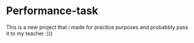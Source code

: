 # Performance-task
This is a new project that i made for practice purposes and probabbly pass it to my teacher :)))
